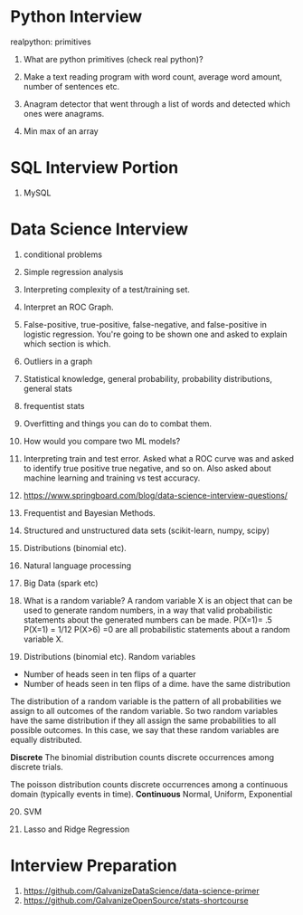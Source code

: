 # Python Interview

realpython: primitives
1. What are python primitives (check real python)?

1. Make a text reading program with word count, average word amount, number of sentences etc. 

2. Anagram detector that went through a list of words and detected which ones were anagrams.

3. Min max of an array


# SQL Interview Portion
1. MySQL

# Data Science Interview
1. conditional problems

2. Simple regression analysis

3. Interpreting complexity of a test/training set. 

4. Interpret an ROC Graph.

5. False-positive, true-positive, false-negative, and false-positive in logistic regression.
You're going to be shown one and asked to explain which section is which.

6. Outliers in a graph

7. Statistical knowledge, general probability, probability distributions, general stats

8. frequentist stats

9. Overfitting and things you can do to combat them. 

10. How would you compare two ML models?  

11. Interpreting train and test error. 
Asked what a ROC curve was and asked to identify true positive true negative, and so on. Also asked about machine learning and training vs test accuracy.  

12. https://www.springboard.com/blog/data-science-interview-questions/

13. Frequentist and Bayesian Methods.

14. Structured and unstructured data sets (scikit-learn, numpy, scipy)

15. Distributions (binomial etc). 

16. Natural language processing 

17. Big Data (spark etc)

18. What is a random variable? 
A random variable X is an object that can be used to generate random numbers, in a way that valid probabilistic statements about the generated numbers can be made. 
P(X=1)= .5
P(X=1) = 1/12
P(X>6) =0
are all probabilistic statements about a random variable X. 

19. Distributions (binomial etc). 
Random variables
* Number of heads seen in ten flips of a quarter
* Number of heads seen in ten flips of a dime. 
have the same distribution

The distribution of a random variable is the pattern of all probabilities we assign to all outcomes of the random variable. So two random variables have the same distribution if they all assign the same probabilities to all possible outcomes. In this case, we  say that these random variables are equally distributed. 

<b>Discrete</b>
The binomial distribution counts discrete occurrences among discrete trials.

The poisson distribution counts discrete occurrences among a continuous domain (typically events in time). 
<b>Continuous</b>
Normal, Uniform, Exponential

20. SVM

21. Lasso and Ridge Regression


# Interview Preparation
1. https://github.com/GalvanizeDataScience/data-science-primer
2. https://github.com/GalvanizeOpenSource/stats-shortcourse



